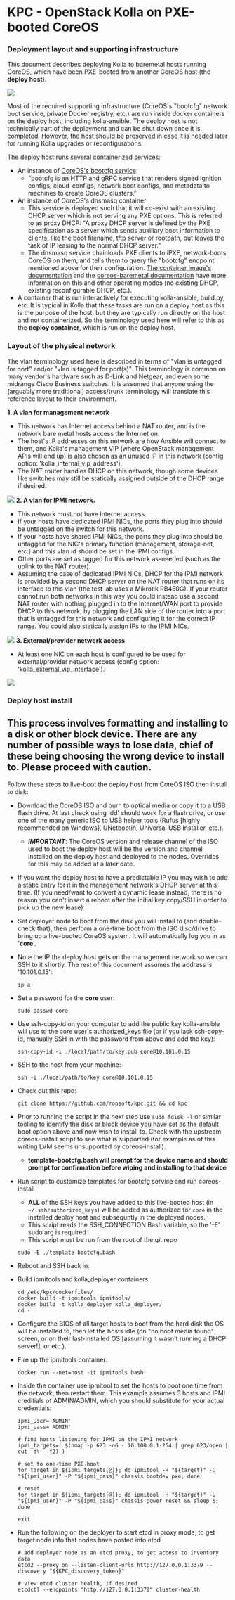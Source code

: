 # KPC - OpenStack Kolla on PXE-booted CoreOS

### Deployment layout and supporting infrastructure
This document describes deploying Kolla to baremetal hosts running CoreOS, which have been PXE-booted from another CoreOS host (the **deploy host**).

![](fig1.png)

Most of the required supporting infrastructure (CoreOS's "bootcfg" network boot service, private Docker registry, etc.) are run inside docker containers on the deploy host, including kolla-ansible. The deploy host is not technically part of the deployment and can be shut down once it is completed. However, the host should be preserved in case it is needed later for running Kolla upgrades or reconfigurations.

The deploy host runs several containerized services:
 - An instance of [CoreOS's bootcfg service](https://github.com/coreos/coreos-baremetal/blob/master/Documentation/bootcfg.md):
   - "bootcfg is an HTTP and gRPC service that renders signed Ignition configs, cloud-configs, network boot configs, and metadata to machines to create CoreOS clusters."
 - An instance of CoreOS's dnsmasq container
   - This service is deployed such that it will co-exist with an existing DHCP server which is not serving any PXE options. This is referred to as proxy DHCP: "A proxy DHCP server is defined by the PXE specification as a server which sends auxiliary boot information to clients, like the boot filename, tftp server or rootpath, but leaves the task of IP leasing to the normal DHCP server."
   - The dnsmasq service chainloads PXE clients to iPXE, network-boots CoreOS on them, and tells them to query the "bootcfg" endpoint mentioned above for their configuration. [The container image's documentation](https://github.com/coreos/coreos-baremetal/tree/master/contrib/dnsmasq) and the [coreos-baremetal documentation](https://github.com/coreos/coreos-baremetal/blob/master/Documentation/network-setup.md#proxy-dhcp) have more information on this and other operating modes (no existing DHCP, existing reconfigurable DHCP, etc.).
 - A container that is run interactively for executing kolla-ansible, build.py, etc. It is typical in Kolla that these tasks are run on a deploy host as this is the purpose of the host, but they are typically run directly on the host and not containerized. So the terminology used here will refer to this as the **deploy container**, which is run on the deploy host.

### Layout of the physical network
The vlan terminology used here is described in terms of "vlan is untagged for port" and/or "vlan is tagged for port(s)". This terminology is common on many vendor's hardware such as D-Link and Netgear, and even some midrange Cisco Business switches. It is assumed that anyone using the (arguably more traditional) access/trunk terminology will translate this reference layout to their environment.

**1. A vlan for management network**
  - This network has Internet access behind a NAT router, and is the network bare metal hosts access the Internet on.
  - The host's IP addresses on this network are how Ansible will connect to them, and Kolla's management VIP (where OpenStack management APIs will end up) is also chosen as an unused IP in this network (config option: 'kolla_internal_vip_address').
  - The NAT router handles DHCP on this network, though some devices like switches may still be statically assigned outside of the DHCP range if desired.

![](fig2.png)
**2. A vlan for IPMI network.**
  - This network must not have Internet access.
  - If your hosts have dedicated IPMI NICs, the ports they plug into should be untagged on the switch for this network.
  - If your hosts have shared IPMI NICs, the ports they plug into should be untagged for the NIC's primary function (management, storage-net, etc.) and this vlan id should be set in the IPMI configs.
  - Other ports are set as tagged for this network as-needed (such as the uplink to the NAT router).
  - Assuming the case of dedicated IPMI NICs, DHCP for the IPMI network is provided by a second DHCP server on the NAT router that runs on its interface to this vlan (the test lab uses a Mikrotik RB450G). If your router cannot run both networks in this way you could instead use a second NAT router with nothing plugged in to the Internet/WAN port to provide DHCP to this network, by plugging the LAN side of the router into a port that is untagged for this network and configuring it for the correct IP range. You could also statically assign IPs to the IPMI NICs.

![](fig3.png)
**3. External/provider network access**
  - At least one NIC on each host is configured to be used for external/provider network access (config option: 'kolla_external_vip_interface').

![](fig4.png)

### Deploy host install

## This process involves formatting and installing to a disk or other block device. There are any number of possible ways to lose data, chief of these being choosing the wrong device to install to. Please proceed with caution.

Follow these steps to live-boot the deploy host from CoreOS ISO then install to disk:
  - Download the CoreOS ISO and burn to optical media or copy it to a USB flash drive. At last check using 'dd' should work for a flash drive, or use one of the many generic ISO to USB helper tools (Rufus [highly recommended on Windows], UNetbootin, Universal USB Installer, etc.).
    - _**IMPORTANT**_: The CoreOS version and release channel of the ISO used to boot the deploy host will be the version and channel installed on the deploy host and deployed to the nodes. Overrides for this may be added at a later date.
  - If you want the deploy host to have a predictable IP you may wish to add a static entry for it in the management network's DHCP server at this time. (If you need/want to convert a dynamic lease instead, there is no reason you can't insert a reboot after the initial key copy/SSH in order to pick up the new lease)
  - Set deployer node to boot from the disk you will install to (and double-check that), then perform a one-time boot from the ISO disc/drive to bring up a live-booted CoreOS system. It will automatically log you in as '**core**'.
  - Note the IP the deploy host gets on the management network so we can SSH to it shortly. The rest of this document assumes the address is '10.101.0.15':  
    ```
    ip a
    ```
  - Set a password for the **core** user:  
    ```
    sudo passwd core
    ```
  - Use ssh-copy-id on your computer to add the public key kolla-ansible will use to the core user's authorized_keys file (or if you lack ssh-copy-id, manually SSH in with the password from above and add the key):
    ```
    ssh-copy-id -i ./local/path/to/key.pub core@10.101.0.15
    ```
  - SSH to the host from your machine:
    ```
    ssh -i ./local/path/to/key core@10.101.0.15
    ```
  - Check out this repo:
    ```
    git clone https://github.com/ropsoft/kpc.git && cd kpc
    ```
  - Prior to running the script in the next step use `sudo fdisk -l` or similar tooling to identify the disk or block device you have set as the default boot option above and now wish to install to. Check with the upstream coreos-install script to see what is supported (for example as of this writing LVM seems unsupported by coreos-install).
    - **template-bootcfg.bash will prompt for the device name and should prompt for confirmation before wiping and installing to that device**
  - Run script to customize templates for bootcfg service and run coreos-install
    - **ALL** of the SSH keys you have added to this live-booted host (in `~/.ssh/authorized_keys`) will be added as authorized for `core` in the installed deploy host and subsequntly in the deployed nodes.
    - This script reads the SSH_CONNECTION Bash variable, so the '-E' sudo arg is required
    - This script must be run from the root of the git repo
    ```
    sudo -E ./template-bootcfg.bash
    ```

  - Reboot and SSH back in.

  - Build ipmitools and kolla_deployer containers:

    ```
    cd /etc/kpc/dockerfiles/
    docker build -t ipmitools ipmitools/
    docker build -t kolla_deployer kolla_deployer/
    cd -
    ```

  - Configure the BIOS of all target hosts to boot from the hard disk the OS will be installed to, then let the hosts idle (on "no boot media found" screen, or on their last-installed OS [assuming it wasn't running a DHCP server!], or etc.).

  - Fire up the ipmitools container:

    ```
    docker run --net=host -it ipmitools bash
    ```

  - Inside the container use ipmitool to set the hosts to boot one time from the network, then restart them. This example assumes 3 hosts and IPMI creditials of ADMIN/ADMIN, which you should substitute for your actual credentials:

    ```
    ipmi_user='ADMIN'
    ipmi_pass='ADMIN'
    
    # find hosts listening for IPMI on the IPMI network
    ipmi_targets=( $(nmap -p 623 -oG - 10.100.0.1-254 | grep 623/open | cut -d\  -f2) )

    # set to one-time PXE-boot
    for target in ${ipmi_targets[@]}; do ipmitool -H "${target}" -U "${ipmi_user}" -P "${ipmi_pass}" chassis bootdev pxe; done
    
    # reset
    for target in ${ipmi_targets[@]}; do ipmitool -H "${target}" -U "${ipmi_user}" -P "${ipmi_pass}" chassis power reset && sleep 5; done
    
    exit
    ```

  - Run the following on the deployer to start etcd in proxy mode, to get target node info that nodes have posted into etcd

    ```
    # add deployer node as an etcd proxy, to get access to inventory data
    etcd2 --proxy on --listen-client-urls http://127.0.0.1:3379 --discovery "${KPC_discovery_token}"
    
    # view etcd cluster health, if desired
    etcdctl --endpoints "http://127.0.0.1:3379" cluster-health
    ```
